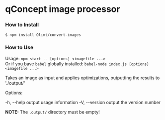 # qConcept image processor

### How to Install

```shell
$ npm install Qlimt/convert-images
```

### How to Use

Usage: `npm start -- [options] <imagefile ...>`  
Or if you bave `babel` globally installed: `babel-node index.js [options] <imagefile ...>`

Takes an image as input and applies optimizations, outputting the results to './output/'

Options:

  -h, --help     output usage information
  -V, --version  output the version number

**NOTE:** The `.output/` directory must be empty!
